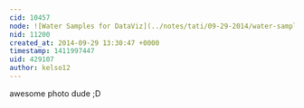 ```yaml
---
cid: 10457
node: ![Water Samples for DataViz](../notes/tati/09-29-2014/water-samples-for-dataviz)
nid: 11200
created_at: 2014-09-29 13:30:47 +0000
timestamp: 1411997447
uid: 429107
author: kelso12
---
```


awesome photo dude ;D